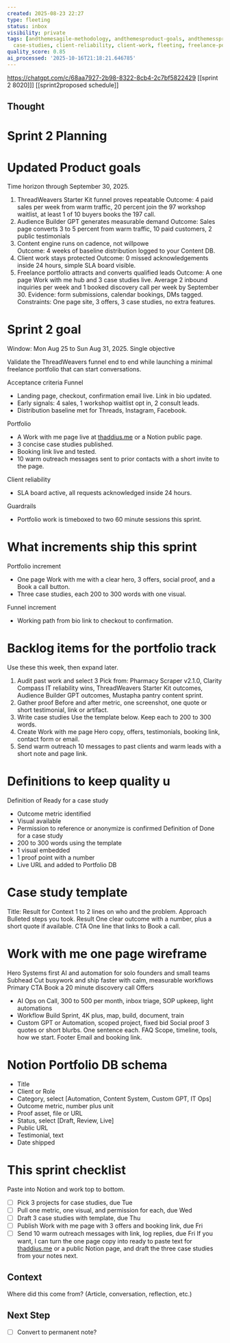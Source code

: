 ```yaml
---
created: 2025-08-23 22:27
type: fleeting
status: inbox
visibility: private
tags: [andthemesagile-methodology, andthemesproduct-goals, andthemessprint-planning,
  case-studies, client-reliability, client-work, fleeting, freelance-portfoliio]
quality_score: 0.85
ai_processed: '2025-10-16T21:18:21.646785'
---
```


<!--
NOTE: This file uses a static date for validation. For new notes, use:
created: 2025-08-23 22:27
-->
https://chatgpt.com/c/68aa7927-2b98-8322-8cb4-2c7bf5822429
[[sprint 2 8020]]]
[[sprint2proposed schedule]]
## Thought  
# Sprint 2 Planning
# Updated Product goals
Time horizon through September 30, 2025.
1. ThreadWeavers Starter Kit funnel proves repeatable
    Outcome: 4 paid sales per week from warm traffic, 20 percent join the 97 workshop waitlist, at least 1 of 10 buyers books the 197 call.
2. Audience Builder GPT generates measurable demand
    Outcome: Sales page converts 3 to 5 percent from warm traffic, 10 paid customers, 2 public testimonials
3. Content engine runs on cadence, not willpowe    
    Outcome: 4 weeks of baseline distribution logged to your Content DB.
4. Client work stays protected
    Outcome: 0 missed acknowledgements inside 24 hours, simple SLA board visible.
5. Freelance portfolio attracts and converts qualified leads
    Outcome: A one page Work with me hub and 3 case studies live. Average 2 inbound inquiries per week and 1 booked discovery call per week by September 30.
    Evidence: form submissions, calendar bookings, DMs tagged.
    Constraints: One page site, 3 offers, 3 case studies, no extra features.
# Sprint 2 goal

Window: Mon Aug 25 to Sun Aug 31, 2025.
Single objective

Validate the ThreadWeavers funnel end to end while launching a minimal freelance portfolio that can start conversations.

Acceptance criteria
Funnel
- Landing page, checkout, confirmation email live. Link in bio updated.
- Early signals: 4 sales, 1 workshop waitlist opt in, 2 consult leads.
- Distribution baseline met for Threads, Instagram, Facebook.

Portfolio
- A Work with me page live at [thaddius.me](http://thaddius.me) or a Notion public page.
- 3 concise case studies published.
- Booking link live and tested.
- 10 warm outreach messages sent to prior contacts with a short invite to the page.

Client reliability
- SLA board active, all requests acknowledged inside 24 hours.

Guardrails
- Portfolio work is timeboxed to two 60 minute sessions this sprint.

# What increments ship this sprint
Portfolio increment
- One page Work with me with a clear hero, 3 offers, social proof, and a Book a call button.
- Three case studies, each 200 to 300 words with one visual.

Funnel increment
- Working path from bio link to checkout to confirmation.
# Backlog items for the portfolio track
Use these this week, then expand later.
1. Audit past work and select 3
    Pick from: Pharmacy Scraper v2.1.0, Clarity Compass IT reliability wins, ThreadWeavers Starter Kit outcomes, Audience Builder GPT outcomes, Mustapha pantry content sprint.
2. Gather proof
    Before and after metric, one screenshot, one quote or short testimonial, link or artifact.
3. Write case studies
    Use the template below. Keep each to 200 to 300 words.
4. Create Work with me page
    Hero copy, offers, testimonials, booking link, contact form or email.
5. Send warm outreach
    10 messages to past clients and warm leads with a short note and page link.
# Definitions to keep quality u
Definition of Ready for a case study
- Outcome metric identified
- Visual available
- Permission to reference or anonymize is confirmed
Definition of Done for a case study
- 200 to 300 words using the template
- 1 visual embedded
- 1 proof point with a number
- Live URL and added to Portfolio DB
# Case study template
Title: Result for
Context
1 to 2 lines on who and the problem.
Approach
Bulleted steps you took.
Result
One clear outcome with a number, plus a short quote if available.
CTA
One line that links to Book a call.
# Work with me one page wireframe

Hero
Systems first AI and automation for solo founders and small teams
Subhead
Cut busywork and ship faster with calm, measurable workflows
Primary CTA
Book a 20 minute discovery call
Offers
- AI Ops on Call, 300 to 500 per month, inbox triage, SOP upkeep, light automations
- Workflow Build Sprint, 4K plus, map, build, document, train
- Custom GPT or Automation, scoped project, fixed bid
Social proof
3 quotes or short blurbs. One sentence each.
FAQ
Scope, timeline, tools, how we start.
Footer
Email and booking link.
# Notion Portfolio DB schema
- Title
- Client or Role
- Category, select [Automation, Content System, Custom GPT, IT Ops]
- Outcome metric, number plus unit
- Proof asset, file or URL
- Status, select [Draft, Review, Live]
- Public URL
- Testimonial, text
- Date shipped

# This sprint checklist
Paste into Notion and work top to bottom.
- [ ] Pick 3 projects for case studies, due Tue
- [ ] Pull one metric, one visual, and permission for each, due Wed
- [ ] Draft 3 case studies with template, due Thu
- [ ] Publish Work with me page with 3 offers and booking link, due Fri
- [ ] Send 10 warm outreach messages with link, log replies, due Fri
If you want, I can turn the one page copy into ready to paste text for [thaddius.me](http://thaddius.me) or a public Notion page, and draft the three case studies from your notes next.
## Context  
Where did this come from? (Article, conversation, reflection, etc.)
## Next Step  
- [ ] Convert to permanent note?